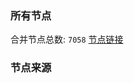 ### 所有节点
合并节点总数: `7058`
[节点链接](https://github.com/rzhy1/33/raw/master/sub/sub_merge_base64.txt)

### 节点来源
